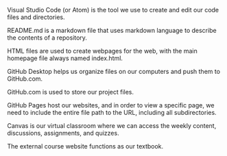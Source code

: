 Visual Studio Code (or Atom) is the tool we use to create and edit our code files and directories.

README.md is a markdown file that uses markdown language to describe the contents of a repository.

HTML files are used to create webpages for the web, with the main homepage file always named index.html.

GitHub Desktop helps us organize files on our computers and push them to GitHub.com.

GitHub.com is used to store our project files.

GitHub Pages host our websites, and in order to view a specific page, we need to include the entire file path to the URL, including all subdirectories.

Canvas is our virtual classroom where we can access the weekly content, discussions, assignments, and quizzes.

The external course website functions as our textbook.
